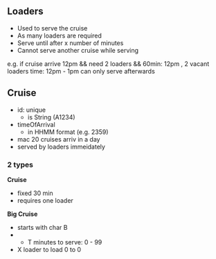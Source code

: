 ## Loaders

- Used to serve the cruise
- As many loaders are required
- Serve until after x number of minutes
- Cannot serve another cruise while serving

e.g.
if cruise arrive 12pm && need 2 loaders && 60min:
12pm , 2 vacant loaders
time: 12pm - 1pm
can only serve afterwards

## Cruise

- id: unique
  - is String (A1234)
- timeOfArrival
  - in HHMM format (e.g. 2359)
- mac 20 cruises arriv in a day
- served by loaders immeidately

### 2 types

**Cruise**

- fixed 30 min
- requires one loader

**Big Cruise**

- starts with char B
- - T minutes to serve: 0 - 99
- X loader to load 0 to 0
